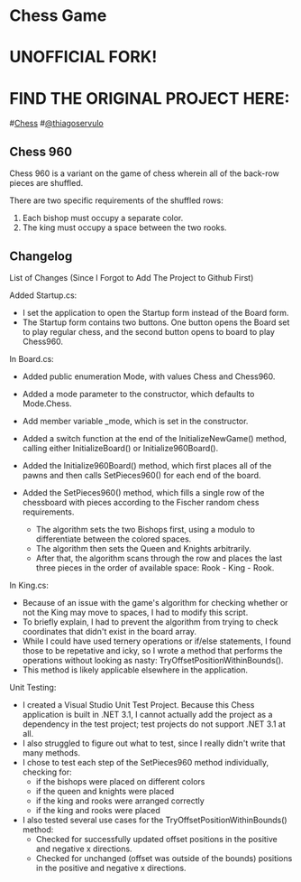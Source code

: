 # Chess Game

# UNOFFICIAL FORK!
# FIND THE ORIGINAL PROJECT HERE:

#[Chess](https://github.com/ThiagoServulo/Chess)
#[@thiagoservulo](https://github.com/ThiagoServulo)

## Chess 960
Chess 960 is a variant on the game of chess wherein all of the back-row pieces are shuffled.

There are two specific requirements of the shuffled rows:
1. Each bishop must occupy a separate color.
2. The king must occupy a space between the two rooks.

## Changelog

List of Changes (Since I Forgot to Add The Project to Github First)

Added Startup.cs:
+ I set the application to open the Startup form instead of the Board form.
+ The Startup form contains two buttons. One button opens the Board set to play regular chess, and the second button opens to board to play Chess960.

In Board.cs:
+ Added public enumeration Mode, with values Chess and Chess960.
+ Added a mode parameter to the constructor, which defaults to Mode.Chess.
+ Add member variable \_mode, which is set in the constructor.

+ Added a switch function at the end of the InitializeNewGame() method, calling either InitializeBoard() or Initialize960Board().
+ Added the Initialize960Board() method, which first places all of the pawns and then calls SetPieces960() for each end of the board.
+ Added the SetPieces960() method, which fills a single row of the chessboard with pieces according to the Fischer random chess requirements.
	- The algorithm sets the two Bishops first, using a modulo to differentiate between the colored spaces.
	- The algorithm then sets the Queen and Knights arbitrarily.
	- After that, the algorithm scans through the row and places the last three pieces in the order of available space: Rook - King - Rook.

In King.cs:
+ Because of an issue with the game's algorithm for checking whether or not the King may move to spaces, I had to modify this script.
+ To briefly explain, I had to prevent the algorithm from trying to check coordinates that didn't exist in the board array.
+ While I could have used ternery operations or if/else statements, I found those to be repetative and icky, so I wrote a method that performs the operations without looking as nasty: TryOffsetPositionWithinBounds().
+ This method is likely applicable elsewhere in the application.

Unit Testing:
+ I created a Visual Studio Unit Test Project. Because this Chess application is built in .NET 3.1, I cannot actually add the project as a dependency in the test project; test projects do not support .NET 3.1 at all.
+ I also struggled to figure out what to test, since I really didn't write that many methods.
+ I chose to test each step of the SetPieces960 method individually, checking for:
	- if the bishops were placed on different colors
	- if the queen and knights were placed
	- if the king and rooks were arranged correctly
	- if the king and rooks were placed
+ I also tested several use cases for the TryOffsetPositionWithinBounds() method:
	- Checked for successfully updated offset positions in the positive and negative x directions.
	- Checked for unchanged (offset was outside of the bounds) positions in the positive and negative x directions.